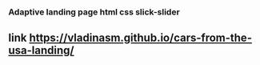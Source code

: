 ### Adaptive landing page html css slick-slider

## link https://vladinasm.github.io/cars-from-the-usa-landing/